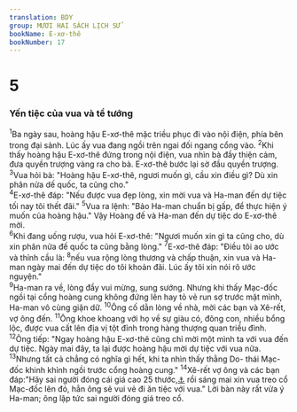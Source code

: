```yaml
---
translation: BDY
group: MƯƠI HAI SÁCH LỊCH SỬ
bookName: E-xơ-thê 
bookNumber: 17
---
```


<div class="title"><h1>5</h1><h3>Yến tiệc của vua và tể tướng</h3></div>
<span class="verse et_5_1"><sup>1</sup>Ba ngày sau, hoàng hậu E-xơ-thê mặc triều phục đi vào nội điện, phía bên trong đại sảnh. Lúc ấy vua đang ngồi trên ngai đối ngang cổng vào. </span>
<span class="verse et_5_2"><sup>2</sup>Khi thấy hoàng hậu E-xơ-thê đứng trong nội điện, vua nhìn bà đầy thiện cảm, đưa quyền trượng vàng ra cho bà. E-xơ-thê bước lại sờ đầu quyền trượng.<br/></span>
<span class="verse et_5_3"><sup>3</sup>Vua hỏi bà: &#34;Hoàng hậu E-xơ-thê, ngươi muốn gì, cầu xin điều gì? Dù xin phân nửa dế quốc, ta cũng cho.&#34;<br/></span>
<span class="verse et_5_4"><sup>4</sup>E-xơ-thê đáp: &#34;Nếu được vua đẹp lòng, xin mời vua và Ha-man đến dự tiệc tối nay tôi thết đãi.&#34; </span>
<span class="verse et_5_5"><sup>5</sup>Vua ra lệnh: &#34;Bảo Ha-man chuẩn bị gấp, để thực hiện ý muốn của hoàng hậu.&#34; Vậy Hoàng đế và Ha-man đến dự tiệc do E-xơ-thê mời.<br/></span>
<span class="verse et_5_6"><sup>6</sup>Khi đang uống rượu, vua hỏi E-xơ-thê: &#34;Ngươi muốn xin gì ta cũng cho, dù xin phân nửa đế quốc ta cũng bằng lòng.&#34; </span>
<span class="verse et_5_7"><sup>7</sup>E-xơ-thê đáp: &#34;Điều tôi ao ước và thỉnh cầu là: </span>
<span class="verse et_5_8"><sup>8</sup>nếu vua rộng lòng thương và chấp thuận, xin vua và Ha-man ngày mai đến dự tiệc do tôi khoản đãi. Lúc ấy tôi xin nói rõ ước nguyện.&#34;<br/></span>
<span class="verse et_5_9"><sup>9</sup>Ha-man ra về, lòng đầy vui mừng, sung sướng. Nhưng khi thấy Mạc-đốc ngồi tại cổng hoàng cung không đứng lên hay tỏ vẻ run sợ trước mặt mình, Ha-man vô cùng giận dữ. </span>
<span class="verse et_5_10"><sup>10</sup>Ông cố dằn lòng về nhà, mời các bạn và Xê-rết, vợ ông đến.</span>
<span class="verse et_5_11"><sup>11</sup>Ông khoe khoang với họ về sự giàu có, đông con, nhiều bổng lộc, được vua cất lên địa vị tột đỉnh trong hàng thượng quan triều đình. </span>
<span class="verse et_5_12"><sup>12</sup>Ông tiếp: &#34;Ngay hoàng hậu E-xơ-thê cũng chỉ mời một mình ta với vua đến dự tiệc. Ngày mai đây, ta lại được hoàng hậu mời dự tiệc với vua nữa. </span>
<span class="verse et_5_13"><sup>13</sup>Nhưng tất cả chẳng có nghĩa gì hết, khi ta nhìn thấy thằng Do- thái Mạc-đốc khinh khỉnh ngồi trước cổng hoàng cung.&#34; </span>
<span class="verse et_5_14"><sup>14</sup>Xê-rết vợ ông và các bạn đáp:&#34;Hãy sai người đóng cái giá cao 25 thước,<a href="#" data-toggle="tooltip" data-placement="bottom" title="Nt 50 cubits">⚓</a> rồi sáng mai xin vua treo cổ Mạc-đốc lên đó, hẳn ông sẽ vui vẻ đi ăn tiệc với vua.&#34; Lời bàn này rất vừa ý Ha-man; ông lập tức sai người đóng giá treo cổ.</span>
